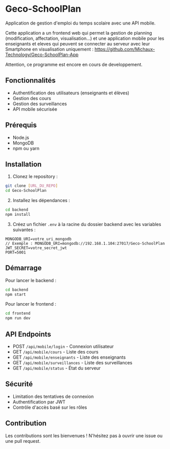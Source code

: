 # Geco-SchoolPlan

Application de gestion d'emploi du temps scolaire avec une API mobile.

Cette application a un frontend web qui permet la gestion de planning (modification, affectation, visualisation...)
et une application mobile pour les enseignants et eleves qui peuvent se connecter au serveur avec leur Smartphone en visualisation uniquement :
https://github.com/Michaux-Technology/Geco-SchoolPlan-App

Attention, ce programme est encore en cours de developpement.

## Fonctionnalités

- Authentification des utilisateurs (enseignants et élèves)
- Gestion des cours
- Gestion des surveillances
- API mobile sécurisée

## Prérequis

- Node.js
- MongoDB
- npm ou yarn

## Installation

1. Clonez le repository :
```bash
git clone [URL_DU_REPO]
cd Geco-SchoolPlan
```

2. Installez les dépendances :
```bash
cd backend
npm install
```

3. Créez un fichier `.env` à la racine du dossier backend avec les variables suivantes :
```
MONGODB_URI=votre_uri_mongodb
// Exemple : MONGODB_URI=mongodb://192.168.1.104:27017/Geco-SchoolPlan
JWT_SECRET=votre_secret_jwt
PORT=5001
```

## Démarrage

Pour lancer le backend :
```bash
cd backend
npm start
```

Pour lancer le frontend :
```bash
cd frontend
npm run dev
```

## API Endpoints

- POST `/api/mobile/login` - Connexion utilisateur
- GET `/api/mobile/cours` - Liste des cours
- GET `/api/mobile/enseignants` - Liste des enseignants
- GET `/api/mobile/surveillances` - Liste des surveillances
- GET `/api/mobile/status` - État du serveur

## Sécurité

- Limitation des tentatives de connexion
- Authentification par JWT
- Contrôle d'accès basé sur les rôles

## Contribution

Les contributions sont les bienvenues ! N'hésitez pas à ouvrir une issue ou une pull request. 
